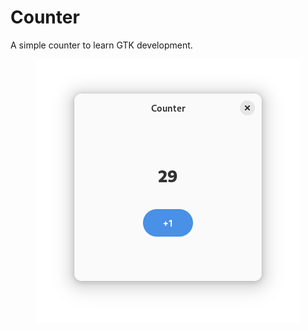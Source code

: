 # Counter

A simple counter to learn GTK development.

<p align="center">
  <img src=".github/counter.png"/>
</p>
